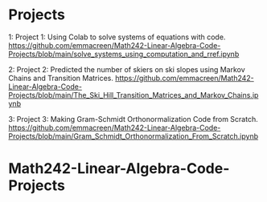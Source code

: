 # Projects

1: Project 1: Using Colab to solve systems of equations with code. 
https://github.com/emmacreen/Math242-Linear-Algebra-Code-Projects/blob/main/solve_systems_using_computation_and_rref.ipynb

2: Project 2: Predicted the number of skiers on ski slopes using Markov Chains and Transition Matrices. 
https://github.com/emmacreen/Math242-Linear-Algebra-Code-Projects/blob/main/The_Ski_Hill_Transition_Matrices_and_Markov_Chains.ipynb

3: Project 3: Making Gram-Schmidt Orthonormalization Code from Scratch. 
https://github.com/emmacreen/Math242-Linear-Algebra-Code-Projects/blob/main/Gram_Schmidt_Orthonormalization_From_Scratch.ipynb

# Math242-Linear-Algebra-Code-Projects

